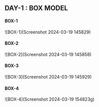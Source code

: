 
## DAY-1 : BOX MODEL <br>


#### BOX-1
![BOX-1](Screenshot 2024-03-19 145829) <br>


#### BOX-2
![BOX-2](Screenshot 2024-03-19 145858) <br>


#### BOX-3
![BOX-3](Screenshot 2024-03-19 145929) <br>


#### BOX-4
![BOX-4](Screenshot 2024-03-19 154823g) <br>

